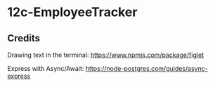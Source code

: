 # 12c-EmployeeTracker









## Credits 

Drawing text in the terminal:
https://www.npmjs.com/package/figlet

Express with Async/Await:
https://node-postgres.com/guides/async-express